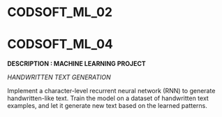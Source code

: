 # CODSOFT_ML_02
# CODSOFT_ML_04
**DESCRIPTION : MACHINE LEARNING PROJECT**

*HANDWRITTEN TEXT GENERATION*

Implement a character-level recurrent neural network (RNN) to
generate handwritten-like text. Train the model on a dataset of
handwritten text examples, and let it generate new text based on
the learned patterns.
